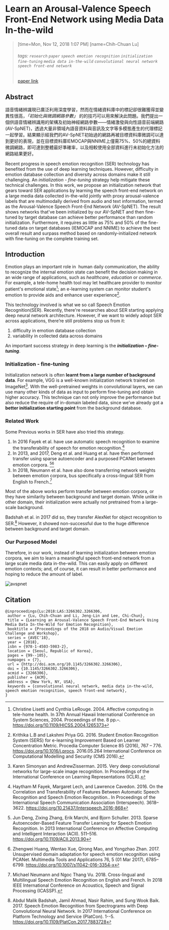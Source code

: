 # Learn an Arousal-Valence Speech Front-End Network using Media Data In-the-wild
> [time=Mon, Nov 12, 2018 1:07 PM]
> [name=Chih-Chuan Lu]
> ###### tags: `research` `paper` `speech emotion recognition` `initialization` `fine-tuning` `media data in-the-wild` `convolutional neural network` `speech front-end network`
> [paper link](https://dl.acm.org/citation.cfm?id=3266306)

## Abstract

語音情緒辨識現已廣泛利用深度學習，然而在情緒資料庫中的標記卻很難獲得並變異性很高，*「初始化與微調網路參數」* 的的技巧可以用來解決此問題。我們提出一個供語音情緒辨識用的架構及初始神經網路參數——情緒激發與向性語音前端網路(AV-SpNET)，透過大量非領域內語音資料與音訊及文字等多模態產生的代理標記一起學習。結果顯示經我們的AV-SpNET初始過的網路再被目標資料庫微調可以達到更好的表現，並在目標資料庫IEMOCAP與NNIME上僅需75%、50%的總資料微調網路，即可達到整體最好準確率，以及相較使用全部資料進行未初始化方法的網路結果更好。

Recent progress in speech emotion recognition (SER) technology has benefited from the use of deep learning techniques. However, difficulty in emotion database collection and diversity across domains make it still challenging. An *initialization - fine-tuning* strategy help mitigate these technical challenges.
In this work, we propose an initialization network that gears toward SER applications by learning the speech front-end network on a large media data collected in-the-wild jointly with proxy arousal-valence labels that are multimodally derived from audio and text information, termed as the Arousal-Valence Speech Front-End Network (AV-SpNET). The result shows networks that've been initialized by our AV-SpNET and then fine-tuned by target database can achieve better performance than random initialization. Furthermore, it requires as little as 75% and 50% of the fine-tuned data on target databases (IEMOCAP and NNIME) to achieve the best overall result and surpass method based on randomly-initialized network with
fine-tuning on the complete training set.

## Introduction

Emotion plays an important role in  human daily communication, the ability to recognize the internal emotion state can benefit the decision making in an wide range of applications, such as *healthcare*, *education* or *commerce*.
For example, a tele-home health tool may let healthcare provider to monitor patient's emotional state[^24]; an e-learning system can monitor student's emotion to provide aids and enhance user experience[^21].

This technology involved is what we so call Speech Emotion Recognition(SER). Recently, there're researches about SER starting applying deep neural network architecture. However, if we want to widely adopt SER across applications, there’re still problems stop us from it:

1. difficulty in emotion database collection
2. variability in collected data across domains

[^24]: Christine Lisetti and Cynthia LeRouge. 2004. Affective computing in tele-home health. In 37th Annual Hawaii International Conference on System Sciences, 2004. Proceedings of the. 8 pp.–. https://doi.org/10.1109/HICSS.2004.1265373
[^21]: Krithika L.B and Lakshmi Priya GG. 2016. Student Emotion Recognition System (SERS) for e-learning Improvement Based on Learner Concentration Metric. Procedia Computer Science 85 (2016), 767 – 776. https://doi.org/10.1016/j.procs. 2016.05.264 International Conference on Computational Modelling and Security (CMS 2016).

An important success strategy in deep learning is the ***initialization – fine-tuning***.

### Initialization - fine-tuning

Initialization network is often **learnt from a large number of background data**. For example, VGG is a well-known initialization network trained on ImageNet[^34]. With the well-pretrained weights in convolutional layers, we can use many other kinds of data as input to perform fine-tuning and obtain higher accuracy. This technique can not only improve the performance but also reduce the require of in-domain labeled data, since we’ve already got a **better initialization starting point** from the background database.

[^34]: Karen Simonyan and AndrewZisserman. 2015. Very deep convolutional networks for large-scale image recognition. In Proceedings of the International Conference on Learning Representations (ICLR).

### Related Work

Some Previous works in SER have also tried this strategy.

1. In 2016 Fayek et al. have use automatic speech recognition to examine the transferability of speech for emotion recognition.[^9]
2. In 2013, and 2017, Deng et al. and Huang et al. have then performed transfer using sparse autoencoder and a purposed PCANet between emotion corpora. [^8][^14]
3. In 2018, Neumann et al. have also done transferring network weights between emotion corpora, bus specifically a cross-lingual SER from English to French.[^30]

[^9]: Haytham M Fayek, Margaret Lech, and Lawrence Cavedon. 2016. On the Correlation and Transferability of Features Between Automatic Speech Recognition and Speech Emotion Recognition.. In Proceedings of the International Speech Communication Association (Interspeech). 3618–3622. https://doi.org/10.21437/Interspeech.2016-868
[^8]: Jun Deng, Zixing Zhang, Erik Marchi, and Bjorn Schuller. 2013. Sparse Autoencoder-Based Feature Transfer Learning for Speech Emotion Recognition. In 2013 International Conference on Affective Computing and Intelligent Interaction (ACII). 511–516. https://doi.org/10.1109/ACII.2013.90
[^14]: Zhengwei Huang, Wentao Xue, Qirong Mao, and Yongzhao Zhan. 2017. Unsupervised domain adaptation for speech emotion recognition using PCANet. Multimedia Tools and Applications 76, 5 (01 Mar 2017), 6785–6799. https://doi.org/10.1007/s11042-016-3354-x
[^30]: Michael Neumann and Ngoc Thang Vu. 2018. Cross-lingual and Multilingual Speech Emotion Recognition on English and French. In 2018 IEEE International Conference on Acoustics, Speech and Signal Processing (ICASSP).

Most of the above works perform transfer between emotion corpora, or they have similarity between background and target domain. While unlike in other domain, their initialization were actually not pretrained from a large-scale background.

Badshah et al. in 2017 did so, they transfer AlexNet for object recognition to SER.[^3] However, it showed non-successful due to the huge difference between background and target domain.

[^3]: Abdul Malik Badshah, Jamil Ahmad, Nasir Rahim, and Sung Wook Baik. 2017. Speech Emotion Recognition from Spectrograms with Deep Convolutional Neural Network. In 2017 International Conference on Platform Technology and Service (PlatCon). 1--5. https://doi.org/10.1109/PlatCon.2017.7883728

### Our Purposed Model

Therefore, in our work, instead of learning initialization between emotion corpora, we aim to learn a meaningful speech front-end network from a large scale media data in-the-wild. This can easily apply on different emotion contexts; and, of course, it can result in better performance and hoping to reduce the amount of label.

![avspnet](https://i.imgur.com/Y848Oau.png)


## Citation
```
@inproceedings{Lu:2018:LAS:3266302.3266306,
 author = {Lu, Chih-Chuan and Li, Jeng-Lin and Lee, Chi-Chun},
 title = {Learning an Arousal-Valence Speech Front-End Network Using Media Data In-the-Wild for Emotion Recognition},
 booktitle = {Proceedings of the 2018 on Audio/Visual Emotion Challenge and Workshop},
 series = {AVEC'18},
 year = {2018},
 isbn = {978-1-4503-5983-2},
 location = {Seoul, Republic of Korea},
 pages = {99--105},
 numpages = {7},
 url = {http://doi.acm.org/10.1145/3266302.3266306},
 doi = {10.1145/3266302.3266306},
 acmid = {3266306},
 publisher = {ACM},
 address = {New York, NY, USA},
 keywords = {convolutional neural network, media data in-the-wild, speech emotion recognition, speech front-end network},
} 
```
